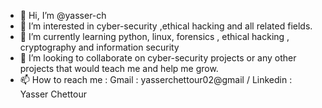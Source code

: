 - 👋 Hi, I’m @yasser-ch
- 👀 I’m interested in cyber-security ,ethical hacking and all related fields.
- 🌱 I’m currently learning python, linux, forensics , ethical hacking , cryptography and information security
- 💞️ I’m looking to collaborate on cyber-security projects or any other projects that would teach me and help me grow.
- 📫 How to reach me : Gmail :  yasserchettour02@gmail / Linkedin :  Yasser Chettour

<!---
yasser-ch/yasser-ch is a ✨ special ✨ repository because its `README.md` (this file) appears on your GitHub profile.
You can click the Preview link to take a look at your changes.
--->
